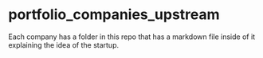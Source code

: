 portfolio_companies_upstream
===================

Each company has a folder in this repo that has a markdown file inside of it explaining the idea of the startup.

